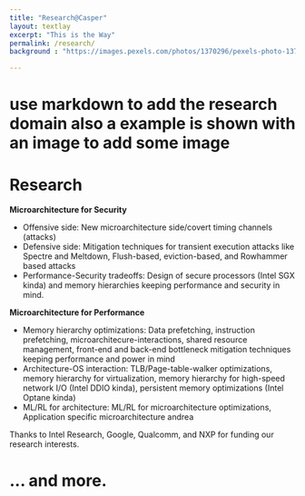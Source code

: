 ```yaml
---
title: "Research@Casper"
layout: textlay
excerpt: "This is the Way"
permalink: /research/
background : "https://images.pexels.com/photos/1370296/pexels-photo-1370296.jpeg?auto=compress&cs=tinysrgb&w=1260&h=750&dpr=1"

---
```

# use markdown to add the research domain also a example is shown with an image to add some image
# Research
**Microarchitecture for Security**

- Offensive side: New microarchitecture side/covert timing channels (attacks)
- Defensive side: Mitigation techniques for transient execution attacks like Spectre and Meltdown, Flush-based, eviction-based, and Rowhammer based attacks
- Performance-Security tradeoffs: Design of secure processors (Intel SGX kinda) and memory hierarchies keeping performance and security in mind.

**Microarchitecture for Performance**
- Memory hierarchy optimizations: Data prefetching, instruction prefetching, microarchitecure-interactions, shared resource management, front-end and back-end bottleneck mitigation techniques keeping performance and power in mind
- Architecture-OS interaction: TLB/Page-table-walker optimizations, memory hierarchy for virtualization, memory hierarchy for high-speed network I/O (Intel DDIO kinda), persistent memory optimizations (Intel Optane kinda)
- ML/RL for architecture: ML/RL for microarchitecture optimizations, Application specific microarchitecture
andrea

Thanks to Intel Research, Google, Qualcomm, and NXP for funding our research interests.


<!-- 
**Example research topic with image**.
![]({{ site.url }}{{ site.baseurl }}/assets/img/this.jpg){: style="width: 250px; float: left; margin: 0px  10px"}
One of the  projects back from my job-proposal is to develop nanofabricated STM tips. The idea behind these “smart tips” is to use the technologies that were developed over decades in nanofabrication and make them available for scanning probe by using a nano-device instead of the traditional STM tungsten tip. One gains the flexibility of using different functionalities that are known from the fields of nanofabrication and mesoscopic physics. We are collaborating with the group Simon Groeblacher at TU Delft to realize this concept, benefitting from their unparalleled micro/nano fabrication know how.  A prototype of a smart tip is shown to the left. See publications in Microsyst Nanoeng, Nanotechnology, and PRB. -->


# ... and more.